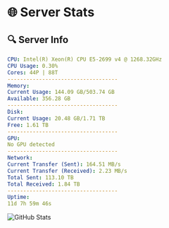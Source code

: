 # 🌐 Server Stats
## 🔍 Server Info
```yaml
CPU: Intel(R) Xeon(R) CPU E5-2699 v4 @ 1268.32GHz
CPU Usage: 0.30%
Cores: 44P | 88T
-----------------------------------
Memory:
Current Usage: 144.09 GB/503.74 GB
Available: 356.28 GB
-----------------------------------
Disk:
Current Usage: 20.48 GB/1.71 TB
Free: 1.61 TB
-----------------------------------
GPU:
No GPU detected
-----------------------------------
Network:
Current Transfer (Sent): 164.51 MB/s
Current Transfer (Received): 2.23 MB/s
Total Sent: 113.10 TB
Total Received: 1.84 TB
-----------------------------------
Uptime:
11d 7h 59m 46s
```
![GitHub Stats](https://img.shields.io/badge/Updated-2025-02-19_06:43:04-blue)